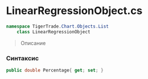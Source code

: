 
# LinearRegressionObject.cs
```csharp
namespace TigerTrade.Chart.Objects.List  
    class LinearRegressionObject
```

> Описание

### Синтаксис
```csharp
public double Percentage{ get; set; }
```
